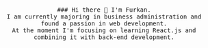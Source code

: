 <p align="center">
  <br><br>
  <samp>
### Hi there 👋 I'm Furkan.
    <br>I am currently majoring in business administration and found a passion in web development. 
    <br>At the moment I'm focusing on learning React.js and combining it with back-end development.
</samp>
 <br><br><br>
</p>
